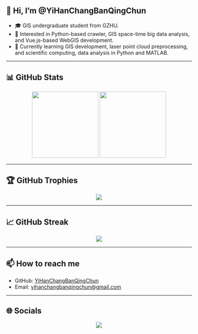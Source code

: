 ## 👋 Hi, I’m @YiHanChangBanQingChun
- 🎓 GIS undergraduate student from GZHU.
- 👀 Interested in Python-based crawler, GIS space-time big data analysis, and Vue.js-based WebGIS development.
- 🌱 Currently learning GIS development, laser point cloud preprocessing, and scientific computing, data analysis in Python and MATLAB.

---

## 📊 GitHub Stats
<div align="center">
  <img height="180em" src="https://github-readme-stats.vercel.app/api?username=YiHanChangBanQingChun&show_icons=true&count_private=true&theme=tokyonight" />
  <img height="180em" src="https://github-readme-stats.vercel.app/api/top-langs/?username=YiHanChangBanQingChun&layout=compact&theme=tokyonight"&hide=CSS,html />
</div>

---

## 🏆 GitHub Trophies
<div align="center">
  <img src="https://github-profile-trophy.vercel.app/?username=YiHanChangBanQingChun&theme=tokyonight&no-frame=true&margin-w=15" />
</div>

---

## 📈 GitHub Streak
<div align="center">
  <img src="https://github-readme-streak-stats.herokuapp.com/?user=YiHanChangBanQingChun&theme=tokyonight" />
</div>

---

## 📫 How to reach me
- GitHub: [YiHanChangBanQingChun](https://github.com/YiHanChangBanQingChun)
- Email: [yihanchangbanqingchun@gmail.com](mailto:yihanchangbanqingchun@gmail.com)

---

## 🌐 Socials
<div align="center">
  <a href="https://github.com/YiHanChangBanQingChun"><img src="https://img.shields.io/badge/GitHub-100000?style=for-the-badge&logo=github&logoColor=white" /></a>
<!--   <a href="https://linkedin.com/in/your-linkedin-profile"><img src="https://img.shields.io/badge/LinkedIn-0077B5?style=for-the-badge&logo=linkedin&logoColor=white" /></a> -->
<!--   <a href="https://twitter.com/your-twitter-profile"><img src="https://img.shields.io/badge/Twitter-1DA1F2?style=for-the-badge&logo=twitter&logoColor=white" /></a> -->
</div>
